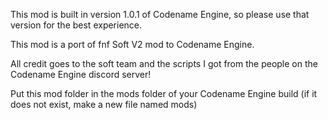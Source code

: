 This mod is built in version 1.0.1 of Codename Engine, so please use that version for the best experience.

This mod is a port of fnf Soft V2 mod to Codename Engine.

All credit goes to the soft team and the scripts I got from the people on the Codename Engine discord server!

Put this mod folder in the mods folder of your Codename Engine build (if it does not exist, make a new file named mods)
